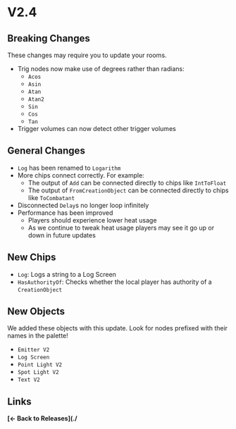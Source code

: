 # V2.4

## Breaking Changes

These changes may require you to update your rooms.

* Trig nodes now make use of degrees rather than radians:
  * `Acos`
  * `Asin`
  * `Atan`
  * `Atan2`
  * `Sin`
  * `Cos`
  * `Tan`
* Trigger volumes can now detect other trigger volumes

## General Changes

* `Log` has been renamed to `Logarithm`
* More chips connect correctly. For example:
  * The output of `Add` can be connected directly to chips like `IntToFloat`
  * The output of `FromCreationObject` can be connected directly to chips like `ToCombatant`
* Disconnected `Delay`s no longer loop infinitely
* Performance has been improved
  * Players should experience lower heat usage
  * As we continue to tweak heat usage players may see it go up or down in future updates

## New Chips

* `Log`: Logs a string to a Log Screen
* `HasAuthorityOf`: Checks whether the local player has authority of a `CreationObject`

## New Objects

We added these objects with this update. Look for nodes prefixed with their names in the palette!

* `Emitter V2`
* `Log Screen`
* `Point Light V2`
* `Spot Light V2`
* `Text V2`

## Links

**[<- Back to Releases](./**

